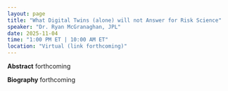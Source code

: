 ```yaml
---
layout: page
title: "What Digital Twins (alone) will not Answer for Risk Science"
speaker: "Dr. Ryan McGranaghan, JPL"
date: 2025-11-04
time: "1:00 PM ET | 10:00 AM ET"
location: "Virtual (link forthcoming)"
---
```


**Abstract**
forthcoming

**Biography**
forthcoming
